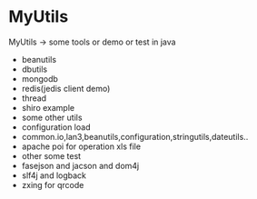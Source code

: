 MyUtils
=======

MyUtils -> some tools or demo or test in java



- beanutils
- dbutils
- mongodb
- redis(jedis client demo)
- thread
- shiro example
- some other utils
- configuration load
- common.io,lan3,beanutils,configuration,stringutils,dateutils..
- apache poi for operation xls file
- other some test
- fasejson and jacson and dom4j
- slf4j and logback
- zxing for qrcode
